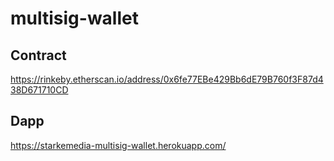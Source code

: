 # multisig-wallet
## Contract
https://rinkeby.etherscan.io/address/0x6fe77EBe429Bb6dE79B760f3F87d438D671710CD
## Dapp
https://starkemedia-multisig-wallet.herokuapp.com/
